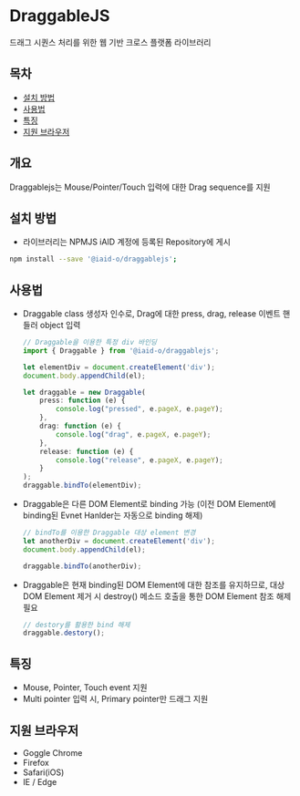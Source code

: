 # DraggableJS
드래그 시퀀스 처리를 위한 웹 기반 크로스 플랫폼 라이브러리

## 목차
* [설치 방법](#설치-방법)
* [사용법](#사용법)
* [특징](#특징)
* [지원 브라우저](#지원-브라우저)

## 개요
Draggablejs는 Mouse/Pointer/Touch 입력에 대한 Drag sequence를 지원

## 설치 방법
- 라이브러리는 NPMJS iAID 계정에 등록된 Repository에 게시
``` bash
npm install --save '@iaid-o/draggablejs';
```

## 사용법
- Draggable class 생성자 인수로, Drag에 대한 press, drag, release 이벤트 핸들러 object 입력        
    ``` javascript
    // Draggable을 이용한 특정 div 바인딩
    import { Draggable } from '@iaid-o/draggablejs';

    let elementDiv = document.createElement('div');
    document.body.appendChild(el);

    let draggable = new Draggable(
        press: function (e) {
            console.log("pressed", e.pageX, e.pageY);
        },
        drag: function (e) {
            console.log("drag", e.pageX, e.pageY);
        },
        release: function (e) {
            console.log("release", e.pageX, e.pageY);
        }
    );
    draggable.bindTo(elementDiv);
    ``` 
- Draggable은 다른 DOM Element로 binding 가능 
        (이전 DOM Element에 binding된 Evnet Hanlder는 자동으로 binding 해제)
    ``` javascript
    // bindTo를 이용한 Draggable 대상 element 변경
    let anotherDiv = document.createElement('div');
    document.body.appendChild(el);

    draggable.bindTo(anotherDiv);
    ```
 - Draggable은 현재 binding된 DOM Element에 대한 참조를 유지하므로, 대상 DOM Element 제거 시 destroy() 메소드 호출을 통한 DOM Element 참조 해제 필요 
    ``` javascript
    // destory를 활용한 bind 해제
    draggable.destory();
    ```

## 특징
- Mouse, Pointer, Touch event 지원
- Multi pointer 입력 시, Primary pointer만 드래그 지원

## 지원 브라우저
- Goggle Chrome
- Firefox
- Safari(iOS)
- IE / Edge